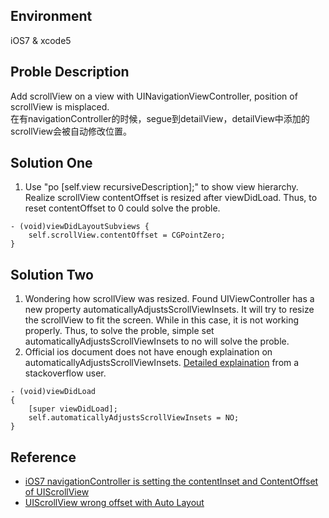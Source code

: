 Environment
------
iOS7 & xcode5


Proble Description
------
Add scrollView on a view with UINavigationViewController, position of scrollView is misplaced.  
在有navigationController的时候，segue到detailView，detailView中添加的scrollView会被自动修改位置。

Solution One
------
1. Use "po [self.view recursiveDescription];" to show view hierarchy. Realize scrollView contentOffset is resized after viewDidLoad. Thus, to reset contentOffset to 0 could solve the proble.
```
- (void)viewDidLayoutSubviews {
    self.scrollView.contentOffset = CGPointZero;
}
```


Solution Two
------
1. Wondering how scrollView was resized. Found UIViewController has a new property automaticallyAdjustsScrollViewInsets. It will try to resize the scrollView to fit the screen. While in this case, it is not working properly. Thus, to solve the proble, simple set automaticallyAdjustsScrollViewInsets to no will solve the proble. 
2. Official ios document does not have enough explaination on automaticallyAdjustsScrollViewInsets. [Detailed explaination](http://stackoverflow.com/questions/18798792/explaining-difference-between-automaticallyadjustsscrollviewinsets-extendedlayo) from a stackoverflow user.
```
- (void)viewDidLoad
{
    [super viewDidLoad];
    self.automaticallyAdjustsScrollViewInsets = NO;
}
```


Reference
-----------------
- [iOS7 navigationController is setting the contentInset and ContentOffset of UIScrollView](http://stackoverflow.com/questions/18924431/ios-7-navigationcontroller-is-setting-the-contentinset-and-contentoffset-of-m) 
- [UIScrollView wrong offset with Auto Layout](http://stackoverflow.com/questions/15345522/uiscrollview-wrong-offset-with-auto-layout)